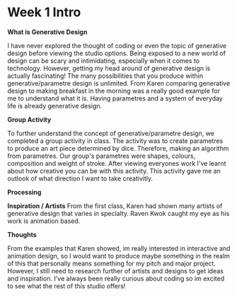 # Week 1 Intro

__What is Generative Design__

I have never explored the thought of coding or even the topic of generative design before viewing the studio options. Being exposed to a new world of design can be scary and intimidating, especially when it comes to technology. However, getting my head around of generative design is actually fascinating! The many possibilities that you produce within generative/parametre design is unlimited. From Karen comparing generative design to making breakfast in the morning was a really good example for me to understand what it is. Having parametres and a system of everyday life is already generative design. 


__Group Activity__

To further understand the concept of generative/parametre design, we completed a group activity in class. The activity was to create parametres to produce an art piece determined by dice. Therefore, making an algorithm from parametres. Our group's parametres were shapes, colours, composition and weight of stroke. After viewing everyones work I've learnt about how creative you can be with this activity. This activity gave me an outlook of what direction I want to take creativitly. 

__Processing__

__Inspiration / Artists__ 
From the first class, Karen had shown many artists of generative design that varies in specialty. Raven Kwok caught my eye as his work is animation based. 


__Thoughts__

From the examples that Karen showed, im really interested in interactive and animation design, so I would want to produce maybe something in the realm of this that personally means something for my pitch and major project. However, I still need to research further of artists and designs to get ideas and inspiration. I've always been really curious about coding so im excited to see what the rest of this studio offers!


